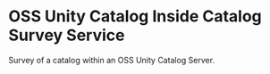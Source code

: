 <!-- SPDX-License-Identifier: CC-BY-4.0 -->
<!-- Copyright Contributors to the Egeria project. -->

# OSS Unity Catalog Inside Catalog Survey Service

Survey of a catalog within an OSS Unity Catalog Server.